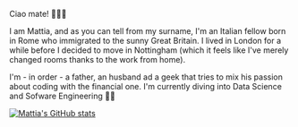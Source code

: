 Ciao mate! 💂‍♂️🤌

I am Mattia, and as you can tell from my surname, I'm an Italian fellow born in Rome who immigrated to the sunny Great Britain. I lived in London for a while before I decided to move in Nottingham (which it feels like I've merely changed rooms thanks to the work from home).

I'm - in order - a father, an husband ad a geek that tries to mix his passion about coding with the financial one. I'm currently diving into Data Science and Sofware Engineering 🧑‍💻

[![Mattia's GitHub stats](https://github-readme-stats.vercel.app/api?username=mattiaitaliano)](https://github.com/anuraghazra/github-readme-stats)
